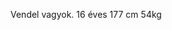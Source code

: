 Vendel vagyok.
16 éves
177 cm 
54kg


<!---
Vendel00/Vendel00 is a ✨ special ✨ repository because its `README.md` (this file) appears on your GitHub profile.
You can click the Preview link to take a look at your changes.
--->
